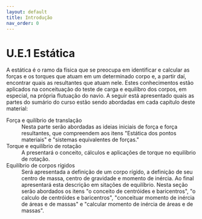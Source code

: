 ```yaml
---
layout: default
title: Introdução
nav_order: 0
---
```


# U.E.1 Estática

A estática é o ramo da física que se preocupa em identificar e calcular as forças e os torques que atuam em um determinado corpo e, a partir daí, encontrar quais as resultantes que atuam nele. Estes conhecimentos estão aplicados na conceituação do teste de carga e equilíbro dos corpos, em especial, na própria flutuação do navio. A seguir está apresentado quais as partes do sumário do curso estão sendo abordadas em cada capítulo deste material:

<dl>
<dt>Força e quilíbrio de translação</dt>
    <dd>Nesta parte serão abordadas as ideias iniciais de força e força resultantes, que compreendem aos itens "Estática dos pontos materiais" e "sistemas equivalentes de forças."</dd> 

<dt>Torque e equilíbrio de rotação</dt>
    <dd>A presentará o conceito, cálculos e aplicações de torque no equilíbrio de rotação.</dd>

<dt>Equilíbrio de corpos rígidos</dt>    
    <dd>Será apresentada a definição de um corpo rígido, a definição de seu centro de massa, centro de gravidade e momento de inércia. Ao final apresentará esta descrição em sitações de equilíbrio. Nesta seção serão abordados os itens "o conceito de centróides e baricentros", "o calculo de centróides e baricentros", "conceituar momento de inércia de áreas e de massas" e "calcular momento de inércia de áreas e de massas".</dd>

</dl>